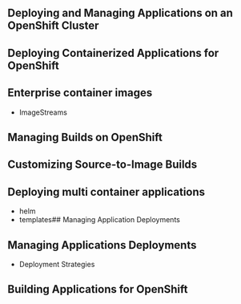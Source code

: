 ## Deploying and Managing Applications on an OpenShift Cluster
## Deploying Containerized Applications for OpenShift
## Enterprise container images
- ImageStreams

## Managing Builds on OpenShift 
## Customizing Source-to-Image Builds

## Deploying multi container applications
- helm
- templates## Managing Application Deployments 

## Managing Applications Deployments
- Deployment Strategies

## Building Applications for OpenShift
